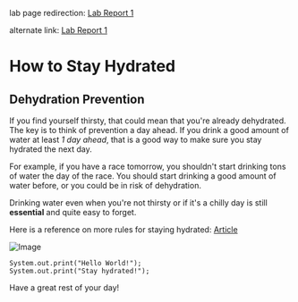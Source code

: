 lab page redirection: [Lab Report 1](lab-report-1-week-2.md)

alternate link: [Lab Report 1](https://vtdangg.github.io/CSE15L-LAB-REPORTS/lab-report-1-week-2.html)


# How to Stay Hydrated

## Dehydration Prevention
If you find yourself thirsty, that could mean that you're already dehydrated. The key is to think of prevention a day ahead. If you drink a good amount of water at least *1 day ahead*, that is a good way to make sure you stay hydrated the next day. 

For example, if you have a race tomorrow, you shouldn't start drinking tons of water the day of the race. You should start drinking a good amount of water before, or you could be in risk of dehydration.

Drinking water even when you're not thirsty or if it's a chilly day is still **essential** and quite easy to forget.

Here is a reference on more rules for staying hydrated: [Article](https://www.everydayhealth.com/dehydration/prevention/)

![Image](https://us.123rf.com/450wm/grgroup/grgroup1510/grgroup151003796/47061434-bottle-water-design-vector-illustration-eps10-graphic.jpg?ver=6)

```
System.out.print("Hello World!");
System.out.print("Stay hydrated!");
```

Have a great rest of your day!


